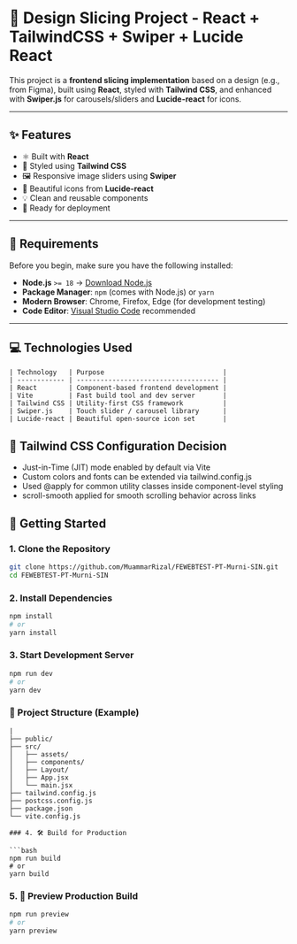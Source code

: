 # 🧩 Design Slicing Project - React + TailwindCSS + Swiper + Lucide React

This project is a **frontend slicing implementation** based on a design (e.g., from Figma), built using **React**, styled with **Tailwind CSS**, and enhanced with **Swiper.js** for carousels/sliders and **Lucide-react** for icons.

---

## ✨ Features

- ⚛️ Built with **React**
- 🎨 Styled using **Tailwind CSS**
- 🖼️ Responsive image sliders using **Swiper**
- 🧩 Beautiful icons from **Lucide-react**
- 💡 Clean and reusable components
- 🚀 Ready for deployment

---

## 🧰 Requirements

Before you begin, make sure you have the following installed:

- **Node.js** `>= 18` → [Download Node.js](https://nodejs.org/)
- **Package Manager**: `npm` (comes with Node.js) or `yarn`
- **Modern Browser**: Chrome, Firefox, Edge (for development testing)
- **Code Editor**: [Visual Studio Code](https://code.visualstudio.com/) recommended

---
## 💻 Technologies Used

```text
| Technology   | Purpose                              |
| ------------ | ------------------------------------ |
| React        | Component-based frontend development |
| Vite         | Fast build tool and dev server       |
| Tailwind CSS | Utility-first CSS framework          |
| Swiper.js    | Touch slider / carousel library      |
| Lucide-react | Beautiful open-source icon set       |

```
## 🎨 Tailwind CSS Configuration Decision
- Just-in-Time (JIT) mode enabled by default via Vite
- Custom colors and fonts can be extended via tailwind.config.js
- Used @apply for common utility classes inside component-level styling
- scroll-smooth applied for smooth scrolling behavior across links

## 🚀 Getting Started

### 1. Clone the Repository

```bash
git clone https://github.com/MuammarRizal/FEWEBTEST-PT-Murni-SIN.git
cd FEWEBTEST-PT-Murni-SIN
```

### 2. Install Dependencies

```bash
npm install
# or
yarn install
```

### 3. Start Development Server

```bash
npm run dev
# or
yarn dev
```

### 📁 Project Structure (Example)
```text
|
├── public/
├── src/
│   ├── assets/
│   ├── components/
│   ├── Layout/
│   ├── App.jsx
│   └── main.jsx
├── tailwind.config.js
├── postcss.config.js
├── package.json
└── vite.config.js

### 4. 🛠️ Build for Production

```bash
npm run build
# or
yarn build
```

### 5. 🧪 Preview Production Build

```bash
npm run preview
# or
yarn preview
```
